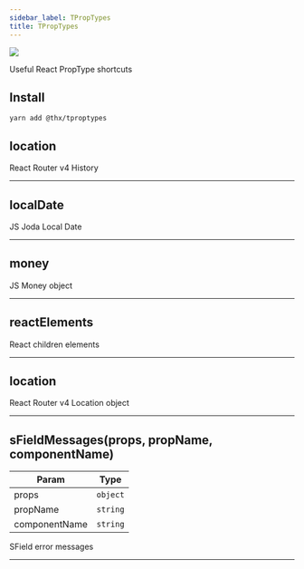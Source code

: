 ```yaml
---
sidebar_label: TPropTypes
title: TPropTypes
---
```


[![](assets/coverage/tproptypes/coverage.svg)](assets/coverage/tproptypes/index.html)

Useful React PropType shortcuts

## Install
```
yarn add @thx/tproptypes
```
<a name="location"></a>

## location
React Router v4 History


* * *

<a name="localDate"></a>

## localDate
JS Joda Local Date


* * *

<a name="money"></a>

## money
JS Money object


* * *

<a name="reactElements"></a>

## reactElements
React children elements


* * *

<a name="location"></a>

## location
React Router v4 Location object


* * *

<a name="sFieldMessages"></a>

## sFieldMessages(props, propName, componentName)

| Param | Type |
| --- | --- |
| props | <code>object</code> | 
| propName | <code>string</code> | 
| componentName | <code>string</code> | 

SField error messages


* * *


